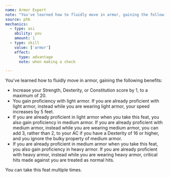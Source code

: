 ```yaml
---
name: Armor Expert
note: "You've learned how to fluidly move in armor, gaining the following benefits:"
source: phb
mechanics:
  - type: asi
    ability: you
    amount: 1
  - type: skill
    value: ['armor']
    effect:
      type: advantage
      note: when making a check

---
```

You've learned how to fluidly move in armor, gaining the following benefits:
- Increase your Strength, Dexterity, or Constitution score by 1, to a maximum of 20.
- You gain proficiency with light armor. If you are already proficient with light armor, instead while you are wearing light armor, your speed increases by 5 feet. 
- If you are already proficient in light armor when you take this feat, you also gain proficiency in medium armor. If you are already proficient with medium armor, instead while you are wearing medium armor, you can add 3, rather than 2, to your AC if you have a Dexterity of 16 or higher, and you ignore the bulky property of medium armor. 
- If you are already proficient in medium armor when you take this feat, you also gain proficiency in heavy armor. If you are already proficient with heavy armor, instead while you are wearing heavy armor, critical hits made against you are treated as normal hits.

You can take this feat multiple times. 

